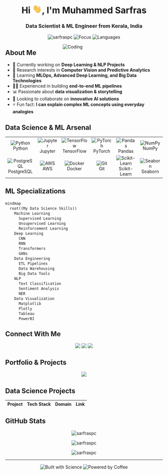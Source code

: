 

<h1 align="center">Hi <img src="https://raw.githubusercontent.com/ABSphreak/ABSphreak/master/gifs/Hi.gif" width="30px">, I'm Muhammed Sarfras</h1>
<h3 align="center"> Data Scientist & ML Engineer from Kerala, India </h3>

<p align="center">
  <img src="https://komarev.com/ghpvc/?username=sarfraspc&label=Profile%20views&color=0e75b6&style=flat" alt="sarfraspc" />
  <img src="https://img.shields.io/badge/Focus-AI%20%26%20Data%20Science-brightgreen" alt="Focus" />
  <img src="https://img.shields.io/badge/Languages-Python%20%7C%20SQL%20%7C%20R-blue" alt="Languages" />
</p>

<img align="right" alt="Coding" width="320" src="https://cdn.dribbble.com/users/1162077/screenshots/3848914/programmer.gif">

##  About Me

- 🔭 Currently working on **Deep Learning & NLP Projects**
- 🧠 Research interests in **Computer Vision and Predictive Analytics**
- 🌱 Learning **MLOps, Advanced Deep Learning, and Big Data Technologies**
- 👨‍💻 Experienced in building **end-to-end ML pipelines**
- 📊 Passionate about **data visualization & storytelling**
- 🤝 Looking to collaborate on **innovative AI solutions**
- ⚡ Fun fact: **I can explain complex ML concepts using everyday analogies**

##  Data Science & ML Arsenal

<table>
  <tr>
    <td align="center" width="96">
      <img src="https://techstack-generator.vercel.app/python-icon.svg" alt="Python" width="65" height="65" />
      <br>Python
    </td>
    <td align="center" width="96">
      <img src="https://techstack-generator.vercel.app/jupyter-icon.svg" alt="Jupyter" width="65" height="65" />
      <br>Jupyter
    </td>
    <td align="center" width="96">
      <img src="https://cdn.jsdelivr.net/gh/devicons/devicon/icons/tensorflow/tensorflow-original.svg" alt="TensorFlow" width="65" height="65" />
      <br>TensorFlow
    </td>
    <td align="center" width="96">
      <img src="https://cdn.jsdelivr.net/gh/devicons/devicon/icons/pytorch/pytorch-original.svg" alt="PyTorch" width="65" height="65" />
      <br>PyTorch
    </td>
    <td align="center" width="96">
      <img src="https://cdn.jsdelivr.net/gh/devicons/devicon/icons/pandas/pandas-original.svg" alt="Pandas" width="65" height="65" />
      <br>Pandas
    </td>
    <td align="center" width="96">
      <img src="https://cdn.jsdelivr.net/gh/devicons/devicon/icons/numpy/numpy-original.svg" alt="NumPy" width="65" height="65" />
      <br>NumPy
    </td>
  </tr>
  <tr>
    <td align="center" width="96">
      <img src="https://cdn.jsdelivr.net/gh/devicons/devicon/icons/postgresql/postgresql-original.svg" alt="PostgreSQL" width="65" height="65" />
      <br>PostgreSQL
    </td>
    <td align="center" width="96">
      <img src="https://cdn.jsdelivr.net/gh/devicons/devicon/icons/amazonwebservices/amazonwebservices-original.svg" alt="AWS" width="65" height="65" />
      <br>AWS
    </td>
    <td align="center" width="96">
      <img src="https://cdn.jsdelivr.net/gh/devicons/devicon/icons/docker/docker-original.svg" alt="Docker" width="65" height="65" />
      <br>Docker
    </td>
    <td align="center" width="96">
      <img src="https://cdn.jsdelivr.net/gh/devicons/devicon/icons/git/git-original.svg" alt="Git" width="65" height="65" />
      <br>Git
    </td>
    <td align="center" width="96">
      <img src="https://upload.wikimedia.org/wikipedia/commons/0/05/Scikit_learn_logo_small.svg" alt="Scikit-Learn" width="65" height="65" />
      <br>Scikit-Learn
    </td>
    <td align="center" width="96">
      <img src="https://seaborn.pydata.org/_images/logo-mark-lightbg.svg" alt="Seaborn" width="65" height="65" />
      <br>Seaborn
    </td>
  </tr>
</table>

##  ML Specializations

```mermaid
mindmap
  root((My Data Science Skills))
    Machine Learning
      Supervised Learning
      Unsupervised Learning
      Reinforcement Learning
    Deep Learning
      CNN
      RNN
      Transformers
      GANs
    Data Engineering
      ETL Pipelines
      Data Warehousing
      Big Data Tools
    NLP
      Text Classification
      Sentiment Analysis
      NER
    Data Visualization
      Matplotlib
      Plotly
      Tableau
      PowerBI
```

##  Connect With Me
<p align="center">
  <a href="mailto:sarfrasspc@gmail.com"><img src="https://img.shields.io/badge/Email-sarfrasspc%40gmail.com-D14836?style=for-the-badge&logo=gmail&logoColor=white"/></a>
  <a href="https://www.linkedin.com/in/muhammedsarfras"><img src="https://img.shields.io/badge/LinkedIn-Muhammed%20Sarfras-0077B5?style=for-the-badge&logo=linkedin&logoColor=white"/></a>
  <a href="https://leetcode.com/u/sarfras/"><img src="https://img.shields.io/badge/LeetCode-sarfras-FFA116?style=for-the-badge&logo=leetcode&logoColor=white"/></a>
</p>

##  Portfolio & Projects
<div align="center">
  <a href="https://sarfraspc.github.io/Portfolio/">
    <img src="https://img.shields.io/badge/Portfolio-Visit%20Site-9cf?style=for-the-badge&logo=react&logoColor=white"/>
  </a>
  
</div>

##  Data Science Projects

| Project | Tech Stack | Domain | Link |
|---------|------------|--------|------|


##  GitHub Stats

<p align="center">
  <img src="https://github-readme-stats.vercel.app/api?username=sarfraspc&show_icons=true&theme=radical" alt="sarfraspc" />
</p>

<p align="center">
  <img src="https://github-readme-streak-stats.herokuapp.com/?user=sarfraspc&theme=radical" alt="sarfraspc" />
</p>

<p align="center">
  <img src="https://github-readme-stats.vercel.app/api/top-langs/?username=sarfraspc&layout=compact&theme=radical" alt="sarfraspc" />
</p>

---

<p align="center">
  <img src="https://forthebadge.com/images/badges/built-with-science.svg" alt="Built with Science" />
  <img src="https://forthebadge.com/images/badges/powered-by-coffee.svg" alt="Powered by Coffee"/>
</p>
